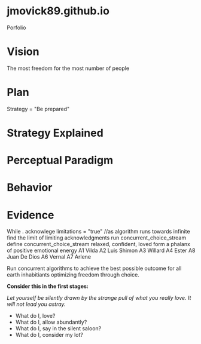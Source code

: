 # jmovick89.github.io
Porfolio

# Vision

The most freedom for the most number of people

# Plan

Strategy = "Be prepared"
# Strategy Explained

# Perceptual Paradigm
# Behavior
# Evidence


While . acknowlege limitations = "true" //as algorithm runs towards infinite find the limit of limiting acknowledgments 
 run concurrent_choice_stream
      define concurrent_choice_stream
         relaxed, confident, loved
            form a phalanx of positive emotional energy 
               A1 Vilda 
               A2 Luis Shimon
               A3 Willard
               A4 Ester
               A8 Juan De Dios
               A6 Vernal
               A7 Arlene 
  
             
Run concurrent algorithms to achieve the best possible outcome for all earth inhabitiants optimizing freedom through choice.
 
 **Consider this in the first stages:**
 
 *Let yourself be silently drawn by the strange pull of what you really love. It will not lead you astray.*
 
- What do I, love? 
- What do I, allow abundantly? 
- What do I, say in the silent saloon?
- What do I, consider my lot?

